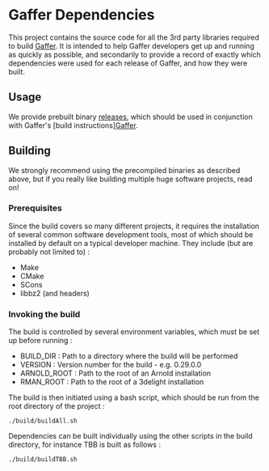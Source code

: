 Gaffer Dependencies
===================

This project contains the source code for all the 3rd party libraries required to build [Gaffer](ImageEngine/gaffer). It is intended to help Gaffer developers get up and running as quickly as possible, and secondarily to provide a record of exactly which dependencies were used for each release of Gaffer, and how they were built.

Usage
-----

We provide prebuilt binary [releases](GafferHQ/dependencies/releases), which should be used in conjunction with Gaffer's [build instructions][Gaffer](https://github.com/ImageEngine/gaffer#building).

Building
--------

We strongly recommend using the precompiled binaries as described above, but if you really like building multiple huge software projects, read on!

### Prerequisites

Since the build covers so many different projects, it requires the installation of several common software development tools, most of which should be installed by default on a typical developer machine. They include (but are probably not limited to) :

- Make
- CMake
- SCons
- libbz2 (and headers)

### Invoking the build

The build is controlled by several environment variables, which must be set up before running :

- BUILD_DIR : Path to a directory where the build will be performed
- VERSION : Version number for the build - e.g. 0.29.0.0
- ARNOLD_ROOT : Path to the root of an Arnold installation
- RMAN_ROOT : Path to the root of a 3delight installation

The build is then initiated using a bash script, which should be run from the root directory of the project :

```
./build/buildAll.sh
```

Dependencies can be built individually using the other scripts in the build directory, for instance TBB is built as follows :

```
./build/buildTBB.sh
```

